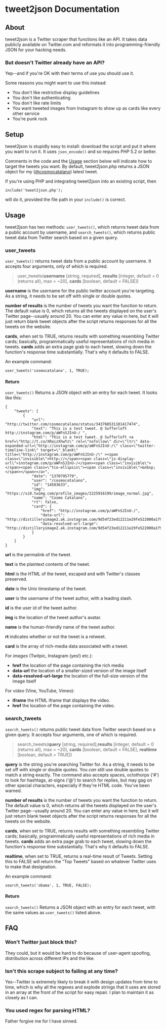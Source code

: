 # tweet2json Documentation

## About 

tweet2json is a Twitter scraper that functions like an API. It takes data publicly available on Twitter.com and reformats it into programming-friendly JSON for your hacking needs.
### But doesn't Twitter already have an API?

Yep--and if you're OK with their terms of use you should use it. 

Some reasons you might want to use this instead:

*	You don't like restrictive display guidelines
*	You don't like authenticating
*	You don't like rate limits
*	You want tweeted images from Instagram to show up as cards like every other service
*	You're punk rock

## Setup

tweet2json is stupidly easy to install: download the script and put it where you want to run it. It uses `json_encode()` and so requires PHP 5.2 or better.

Comments in the code and the [Usage](#usage) section below will indicate how to target the tweets you want. By default, tweet2json.php returns a JSON object for my \([@cosmocatalano](http://twitter.com/cosmocatalano)\) latest tweet.

 If you're using PHP and integrating tweet2json into an existing script, then
	
	include('tweet2json.php'); 

will do it, provided the file path in your `include()` is correct.

<a id="usage"></a>
## Usage

tweet2json has two methods: `user_tweets()`, which returns tweet data from a public account by username, and `search_tweets()`, which returns public tweet data from Twitter search based on a given query.

### user_tweets

`user_tweets()`  returns tweet data from a public account by username. It accepts four arguments, only of which is required.

>user\_tweets(**username** [string, required], **results** [integer, default = 0 (returns all), max = ~20], **cards** [boolean, default = FALSE])

**username** is the username for the public twitter account you're targeting. As a string, it needs to be set off with single or double quotes.

**number of results** is the number of tweets you want the function to return. The default value is 0, which returns all the tweets displayed on the user's Twitter page--usually around 20. You can enter any value in here, but it will just return blank tweet objects after the script returns responses for all the tweets on the website.

**cards**, when set to TRUE, returns results with something resembling Twitter cards; basically, programmatically useful representations of rich media in tweets. **cards** adds an extra page grab to each tweet, slowing down the function's response time substantially.  That's why it defaults to FALSE.

An example command:

	user_tweets('cosmocatalano', 1, TRUE);

#### Return

`user_tweets()` Returns a JSON object with an entry for each tweet. It looks like this:

	{
		"tweets": [
			{
				"url": "http://twitter.com/cosmocatalano/status/343768531101417474",
				"text": "This is a test tweet. @ Sufferloft http://instagram.com/p/aWFnSJInU-/ ",
				"html": "This is a test tweet. @ Sufferloft <a href=\"http://t.co/XRaizXhwYz\" rel=\"nofollow\" dir=\"ltr\" data-expanded-url=\"http://instagram.com/p/aWFnSJInU-/\" class=\"twitter-timeline-link\" target=\"_blank\" title=\"http://instagram.com/p/aWFnSJInU-/\" ><span class=\"invisible\">http://</span><span class=\"js-display-url\">instagram.com/p/aWFnSJInU-/</span><span class=\"invisible\"></span><span class=\"tco-ellipsis\"><span class=\"invisible\">&nbsp;</span></span></a>",
				"date": "1370795779",
				"user": "/cosmocatalano",
				"id": "14503633",
				"img": "https://si0.twimg.com/profile_images/2225916199/image_normal.jpg",
				"name": "Cosmo Catalano",
				"rt": false,
				"card": {
					"href": "http://instagram.com/p/aWFnSJInU-/",
					"data-url": "http://distilleryimage2.ak.instagram.com/9d54f23ed12211e29fe522000a1f97ce_5.jpg",
					"data-resolved-url-large": "http://distilleryimage2.ak.instagram.com/9d54f23ed12211e29fe522000a1f97ce_7.jpg"
				}
			}
		]
	}
 
**url** is the permalink of the tweet.

**text** is the plaintext contents of the tweet.

**html** is the HTML of the tweet, escaped and with Twitter's classes preserved.

**date** is the Unix timestamp of the tweet.

**user** is the username of the tweet author, with a leading slash.

**id** is the user id of the tweet author.

**img** is the location of the tweet author's avatar.

**name** is the human-friendly name of the tweet author.

**rt** indicates whether or not the tweet is a retweet.

**card** is the array of rich-media data associated with a tweet. 

For _images_ (Twitpic, Instagram (yes!) etc.):

*	**href** the location of the page containing the rich media
*	**data-url** the location of a smaller-sized version of the image itself
*	**data-resolved-url-large** the location of the full-size version of the image itself

For _video_ (Vine, YouTube, Vimeo):

*	**iframe** the HTML iframe that displays the video.
*	**href** the location of the page containing the video.

### search_tweets 

`search_tweets()` returns public tweet data from Twitter search based on a given query. It accepts four arguments, one of which is required.

>search\_tweets(**query** [string, required],**results** [integer, default = 0 (returns all), max = ~20], **cards** [boolean, default = FALSE], **realtime** [boolean, default = TRUE])

**query** is the string you're searching Twitter for. As a string, it needs to be set off with single or double quotes. You _can_ still use double quotes to match a string exactly. The command also accepts spaces, octothorps ('#') to look for hashtags, at-signs ('@') to search for replies, but may gag on other special characters, especially if they're HTML code. You've been warned.

**number of results** is the number of tweets you want the function to return. The default value is 0, which returns all the tweets displayed on the user's Twitter page--usually around 20. You can enter any value in here, but it will just return blank tweet objects after the script returns responses for all the tweets on the website.

**cards**, when set to TRUE, returns results with something resembling Twitter cards; basically, programmatically useful representations of rich media in tweets. **cards** adds an extra page grab to each tweet, slowing down the function's response time substantially.  That's why it defaults to FALSE.

**realtime**, when set to TRUE, returns a real-time result of Tweets. Setting this to FALSE will return the "Top Tweets" based on whatever Twitter uses to make that designation.

An example command:

	search_tweets('obama', 1, TRUE, FALSE);
	
#### Return

`search_tweets()` Returns a JSON object with an entry for each tweet, with the same values as `user_tweets()` listed above.


## FAQ

### Won't Twitter just block this?

They could, but it would be hard to do because of user-agent spoofing, distribution across different IPs and the like. 

### Isn't this scrape subject to failing at any time?

Yes--Twitter is extremely likely to break it with design updates from time to time, which is why all the regexes and explode strings that it uses are stored in an array at the front of the script for easy repair. I plan to maintain it as closely as I can.

### You used regex for parsing HTML?

Father forgive me for I have sinned.

